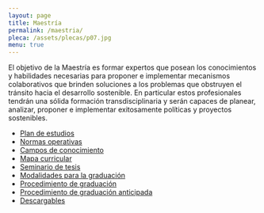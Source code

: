```yaml
---
layout: page
title: Maestría
permalink: /maestria/
pleca: /assets/plecas/p07.jpg
menu: true
---
```


El objetivo de la Maestría es formar expertos que posean los conocimientos y habilidades
necesarias para proponer e implementar mecanismos colaborativos que brinden soluciones a los
problemas que obstruyen el tránsito hacia el desarrollo sostenible. En particular estos profesionales
tendrán una sólida formación transdisciplinaria y serán capaces de planear, analizar, proponer e
implementar exitosamente políticas y proyectos sostenibles.

 - [Plan de estudios](/assets/docs/plan-maestria.pdf)
 - [Normas operativas](/assets/docs/normas_operativas.pdf)
 - [Campos de conocimiento](/maestria/campos)
 - [Mapa curricular](/maestria/mapa)
 - [Seminario de tesis](/maestria/seminario_tesis)
 - [Modalidades para la graduación](/maestria/modalidades_graduacion)
 - [Procedimiento de graduación](/maestria/graduacion)
 - [Procedimiento de graduación anticipada](/maestria/graduacion-anticipada/)
 - [Descargables](/maestria/descargables)
